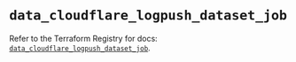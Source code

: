 # `data_cloudflare_logpush_dataset_job`

Refer to the Terraform Registry for docs: [`data_cloudflare_logpush_dataset_job`](https://registry.terraform.io/providers/cloudflare/cloudflare/5.5.0/docs/data-sources/logpush_dataset_job).
